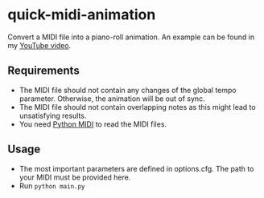 # quick-midi-animation
Convert a MIDI file into a piano-roll animation.
An example can be found in my [YouTube video](#).

## Requirements
* The MIDI file should not contain any changes of the global tempo parameter.
Otherwise, the animation will be out of sync.
* The MIDI file should not contain overlapping notes as this might lead to unsatisfying results.
* You need [Python MIDI](https://github.com/vishnubob/python-midi) to read the MIDI files.


## Usage
* The most important parameters are defined in options.cfg. The path to your MIDI must be provided here.
* Run `python main.py`
